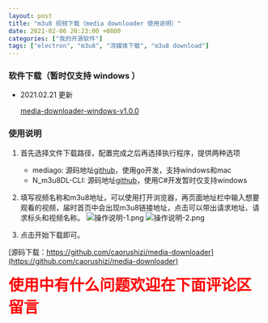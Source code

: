 ```yaml
---
layout: post
title: "m3u8 视频下载（media downloader 使用说明）"
date: 2021-02-06 20:23:00 +0800
categories: ["我的开源软件"]
tags: ["electron", "m3u8", "流媒体下载", "m3u8 download"]
---
```


### 软件下载（暂时仅支持 windows ）

- 2021.02.21 更新

   [media-downloader-windows-v1.0.0](http://static.ziying.site/media-downloader-1.0.0%20Setup.exe)


### 使用说明

1. 首先选择文件下载路径，配置完成之后再选择执行程序，提供两种选项

    - mediago: 源码地址[github](https://github.com/caorushizi/mediago)，使用go开发，支持windows和mac
    - N_m3u8DL-CLI: 源码地址[github](https://github.com/nilaoda/N_m3u8DL-CLI)，使用C#开发暂时仅支持windows
2. 填写视频名称和m3u8地址，可以使用打开浏览器，再页面地址栏中输入想要观看的视频，届时首页中会出现m3u8链接地址，点击可以带出请求地址、请求标头和视频名称。
   ![操作说明-1.png](http://static.ziying.site/博客图片/20210213011623.png)
   ![操作说明-2.png](http://static.ziying.site/博客图片/20210213011700.png)
3. 点击开始下载即可。

[源码下载：https://github.com/caorushizi/media-downloader](https://github.com/caorushizi/media-downloader)

<div style="color:red;font-size:30px;font-weight: bold;">使用中有什么问题欢迎在下面评论区留言</div>
